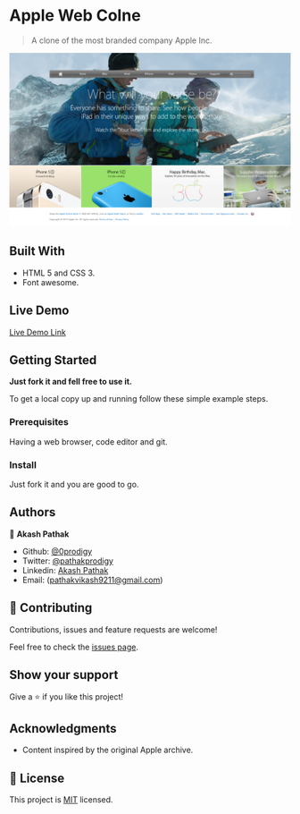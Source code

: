 # Apple Web Colne

> A clone of the most branded company Apple Inc.

![screenshot](./images/screenshot.png)

## Built With

- HTML 5 and CSS 3.
- Font awesome.

## Live Demo

[Live Demo Link](https://0prodigy.github.io/apple-web-clone/.)

## Getting Started

**Just fork it and fell free to use it.**

To get a local copy up and running follow these simple example steps.

### Prerequisites

Having a web browser, code editor and git.

### Install

Just fork it and you are good to go.

## Authors

👤 **Akash Pathak**

- Github: [@0prodigy](https://github.com/0prodigy)
- Twitter: [@pathakprodigy](https://twitter.com/pathakprodigy)
- Linkedin: [Akash Pathak](https://www.linkedin.com/in/akash-pathak-0796a7165)
- Email: (pathakvikash9211@gmail.com)

## 🤝 Contributing

Contributions, issues and feature requests are welcome!

Feel free to check the [issues page](https://github.com/0prodigy/apple-web-clone/issues).

## Show your support

Give a ⭐️ if you like this project!

## Acknowledgments

- Content inspired by the original Apple archive.

## 📝 License

This project is [MIT](./LICENSE) licensed.
